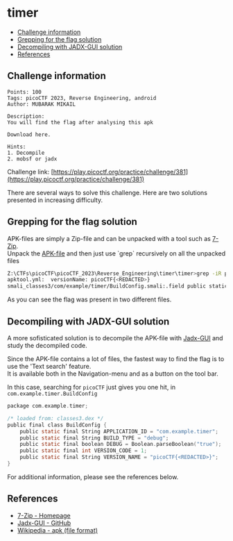 # timer

- [Challenge information](#challenge-information)
- [Grepping for the flag solution](#grepping-for-the-flag-solution)
- [Decompiling with JADX-GUI solution](#decompiling-with-jadx-gui-solution)
- [References](#references)

## Challenge information
```
Points: 100
Tags: picoCTF 2023, Reverse Engineering, android
Author: MUBARAK MIKAIL
 
Description:
You will find the flag after analysing this apk

Download here.
 
Hints:
1. Decompile
2. mobsf or jadx
```
Challenge link: [https://play.picoctf.org/practice/challenge/381](https://play.picoctf.org/practice/challenge/381)

There are several ways to solve this challenge. Here are two solutions presented in increasing difficulty.

## Grepping for the flag solution

APK-files are simply a Zip-file and can be unpacked with a tool such as [7-Zip](https://www.7-zip.org/).  
Unpack the [APK-file](https://en.wikipedia.org/wiki/Apk_(file_format)) and then just use `grep` recursively on all the unpacked files
```bash
Z:\CTFs\picoCTF\picoCTF_2023\Reverse_Engineering\timer\timer>grep -iR picoCTF *
apktool.yml:  versionName: picoCTF{<REDACTED>}
smali_classes3/com/example/timer/BuildConfig.smali:.field public static final VERSION_NAME:Ljava/lang/String; = "picoCTF{<REDACTED>}"
```

As you can see the flag was present in two different files.

## Decompiling with JADX-GUI solution

A more sofisticated solution is to decompile the APK-file with [Jadx-GUI](https://github.com/skylot/jadx) and study the decompiled code.

Since the APK-file contains a lot of files, the fastest way to find the flag is to use the 'Text search' feature.  
It is available both in the Navigation-menu and as a button on the tool bar.

In this case, searching for `picoCTF` just gives you one hit, in `com.example.timer.BuildConfig`
```C
package com.example.timer;

/* loaded from: classes3.dex */
public final class BuildConfig {
    public static final String APPLICATION_ID = "com.example.timer";
    public static final String BUILD_TYPE = "debug";
    public static final boolean DEBUG = Boolean.parseBoolean("true");
    public static final int VERSION_CODE = 1;
    public static final String VERSION_NAME = "picoCTF{<REDACTED>}";
}
```

For additional information, please see the references below.

## References

- [7-Zip - Homepage](https://www.7-zip.org/)
- [Jadx-GUI - GitHub](https://github.com/skylot/jadx)
- [Wikipedia - apk (file format)](https://en.wikipedia.org/wiki/Apk_(file_format))
